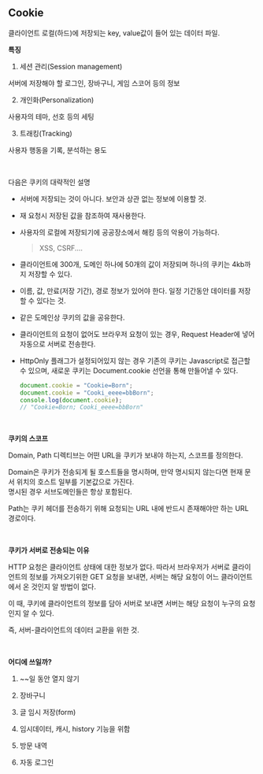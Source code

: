 ## Cookie

클라이언트 로컬(하드)에 저장되는 key, value값이 들어 있는 데이터 파일.

**특징**

1. 세션 관리(Session management)

서버에 저장해야 할 로그인, 장바구니, 게임 스코어 등의 정보

2. 개인화(Personalization)

사용자의 테마, 선호 등의 세팅

3. 트래킹(Tracking)

사용자 행동을 기록, 분석하는 용도

<br>

다음은 쿠키의 대략적인 설명

- 서버에 저장되는 것이 아니다. 보안과 상관 없는 정보에 이용할 것.

- 재 요청시 저장된 값을 참조하여 재사용한다.

- 사용자의 로컬에 저장되기에 공공장소에서 해킹 등의 악용이 가능하다.

  > XSS, CSRF....

- 클라이언트에 300개, 도메인 하나에 50개의 값이 저장되며 하나의 쿠키는 4kb까지 저장할 수 있다.

- 이름, 값, 만료(저장 기간), 경로 정보가 있어야 한다. 일정 기간동안 데이터를 저장할 수 있다는 것.

- 같은 도메인상 쿠키의 값을 공유한다.

- 클라이언트의 요청이 없어도 브라우저 요청이 있는 경우, Request Header에 넣어 자동으로 서버로 전송한다.

- HttpOnly 플래그가 설정되어있지 않는 경우 기존의 쿠키는 Javascript로 접근할 수 있으며, 새로운 쿠키는 Document.cookie 선언을 통해 만들어낼 수 있다.

  ```js
  document.cookie = "Cookie=Born";
  document.cookie = "Cooki_eeee=bbBorn";
  console.log(document.cookie);
  // "Cookie=Born; Cooki_eeee=bbBorn"
  ```

<br>

**쿠키의 스코프**

Domain, Path 디렉티브는 어떤 URL을 쿠키가 보내야 하는지, 스코프를 정의한다.

Domain은 쿠키가 전송되게 될 호스트들을 명시하며, 만약 명시되지 않는다면 현재 문서 위치의 호스트 일부를 기본값으로 가진다.  
명시된 경우 서브도메인들은 항상 포함된다.

Path는 쿠키 헤더를 전송하기 위해 요청되는 URL 내에 반드시 존재해야만 하는 URL 경로이다.

<br>

**쿠키가 서버로 전송되는 이유**

HTTP 요청은 클라이언트 상태에 대한 정보가 없다. 따라서 브라우저가 서버로 클라이언트의 정보를 가져오기위한 GET 요청을 보내면, 서버는 해당 요청이 어느 클라이언트에서 온 것인지 알 방법이 없다.

이 때, 쿠키에 클라이언트의 정보를 담아 서버로 보내면 서버는 해당 요청이 누구의 요청인지 알 수 있다.

즉, 서버-클라이언트의 데이터 교환을 위한 것.

<br>

**어디에 쓰일까?**

1. ~~일 동안 열지 않기

2. 장바구니

3. 글 임시 저장(form)

4. 임시데이터, 캐시, history 기능을 위함

5. 방문 내역

6. 자동 로그인
